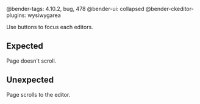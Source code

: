 @bender-tags: 4.10.2, bug, 478
@bender-ui: collapsed
@bender-ckeditor-plugins: wysiwygarea

Use buttons to focus each editors.

## Expected

Page doesn't scroll.

## Unexpected

Page scrolls to the editor.
